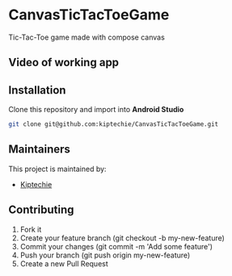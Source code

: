 # CanvasTicTacToeGame
 Tic-Tac-Toe game made with compose canvas

## Video of working app


## Installation
Clone this repository and import into **Android Studio**
```bash
git clone git@github.com:kiptechie/CanvasTicTacToeGame.git
```

## Maintainers
This project is maintained by:
* [Kiptechie](https://github.com/kiptechie)

## Contributing
1. Fork it
2. Create your feature branch (git checkout -b my-new-feature)
3. Commit your changes (git commit -m 'Add some feature')
4. Push your branch (git push origin my-new-feature)
5. Create a new Pull Request
